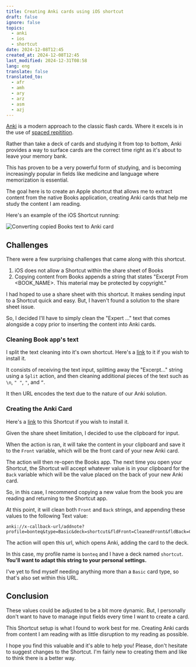 ```yaml
---
title: Creating Anki cards using iOS shortcut
draft: false
ignore: false
topics:
  - anki
  - ios
  - shortcut
date: 2024-12-08T12:45
created_at: 2024-12-08T12:45
last_modified: 2024-12-31T08:58
lang: eng
translate: false
translated_to:
  - afr
  - amh
  - ary
  - arz
  - asm
  - azj
---
```


[Anki](https://apps.ankiweb.net/) is a modern approach to the classic flash cards. Where it excels is in the use of [spaced repitition](https://en.wikipedia.org/wiki/Spaced_repetition).

Rather than take a deck of cards and studying it from top to bottom, Anki provides a way to surface cards are the correct time right as it's about to leave your memory bank.

This has proven to be a very powerful form of studying, and is becoming increasingly popular in fields like medicine and language where memorization is essential.

The goal here is to create an Apple shortcut that allows me to extract content from the native Books application, creating Anki cards that help me study the content I am reading.

Here's an example of the iOS Shortcut running:

![Converting copied Books text to Anki card](https://i.imgur.com/EVpwhVY.gif)

## Challenges

There were a few surprising challenges that came along with this shortcut.

1. iOS does not allow a Shortcut within the share sheet of Books
2. Copying content from Books appends a string that states "Excerpt From <BOOK_NAME>. This material may be protected by copyright."

I had hoped to use a share sheet with this shortcut. It makes sending input to a Shortcut quick and easy. But, I haven't found a solution to the share sheet issue.

 So, I decided I'll have to simply clean the "Expert ..." text that comes alongside a copy prior to inserting the content into Anki cards.

### Cleaning Book app's text

I split the text cleaning into it's own shortcut.  Here's a [link](https://www.icloud.com/shortcuts/9f9cfa9c71e24dee901590d185951323) to it if you wish to install it.

It consists of receiving the text input, splitting away the "Excerpt..." string using a `Split` action, and then cleaning additional pieces of the text such as `\n`, `" "`, `"`, and `“`.

It then URL encodes the text due to the nature of our Anki solution.

### Creating the Anki Card

Here's a [link](https://www.icloud.com/shortcuts/29bb096aaed54e0ca4236f8c1008d9d9) to this Shortcut if you wish to install it.

Given the share sheet limitation, I decided to use the clipboard for input.

When the action is ran, it will take the content in your clipboard and save it to the `Front` variable, which will be the front card of your new Anki card.

The action will then re-open the Books app. The next time you open your Shortcut, the Shortcut will accept whatever value is in your clipboard for the `Back` variable which will be the value placed on the back of your new Anki card.

So, in this case, I recommend copying a new value from the book you are reading and returning to the Shortcut app.

At this point, it will clean both `Front` and `Back` strings, and appending these values to the following Text value:

```
anki://x-callback-url/addnote?profile=bonteq&type=Basic&deck=shortcut&fldFront=CleanedFront&fldBack=CleanedBack
```

The action will open this url, which opens Anki, adding the card to the deck.

In this case, my profile name is `bonteq` and I have a deck named `shortcut`. **You'll want to adapt this string to your personal settings.**

I've yet to find myself needing anything more than a `Basic` card type, so that's also set within this URL.

## Conclusion

These values could be adjusted to be a bit more dynamic. But, I personally don't want to have to manage input fields every time I want to create a card.

This Shortcut setup is what I found to work best for me. Creating Anki cards from content I am reading with as little disruption to my reading as possible.

I hope you find this valuable and it's able to help you! Please, don't hesitate to suggest changes to the Shortcut. I'm fairly new to creating them and like to think there is a better way.

